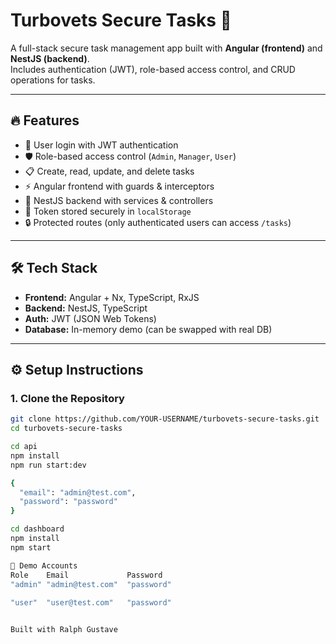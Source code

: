 # Turbovets Secure Tasks 🚀

A full-stack secure task management app built with **Angular (frontend)** and **NestJS (backend)**.  
Includes authentication (JWT), role-based access control, and CRUD operations for tasks.  

---

## 🔥 Features
- 🔑 User login with JWT authentication
- 🛡 Role-based access control (`Admin`, `Manager`, `User`)
- 📋 Create, read, update, and delete tasks
- ⚡ Angular frontend with guards & interceptors
- 🧩 NestJS backend with services & controllers
- 💾 Token stored securely in `localStorage`
- 🔒 Protected routes (only authenticated users can access `/tasks`)

---

## 🛠 Tech Stack
- **Frontend:** Angular + Nx, TypeScript, RxJS
- **Backend:** NestJS, TypeScript
- **Auth:** JWT (JSON Web Tokens)
- **Database:** In-memory demo (can be swapped with real DB)

---

## ⚙️ Setup Instructions

### 1. Clone the Repository 
```sh
git clone https://github.com/YOUR-USERNAME/turbovets-secure-tasks.git
cd turbovets-secure-tasks

cd api
npm install
npm run start:dev

{
  "email": "admin@test.com",
  "password": "password"
}

cd dashboard
npm install
npm start

🔑 Demo Accounts
Role	Email	          Password
"admin"	"admin@test.com"  "password"
	
"user"	"user@test.com"   "password"


Built with Ralph Gustave